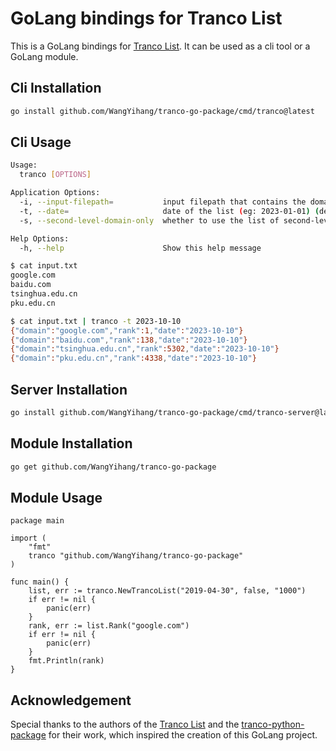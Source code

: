 # GoLang bindings for Tranco List

This is a GoLang bindings for [Tranco List](https://tranco-list.eu/). It can be used as a cli tool or a GoLang module.

## Cli Installation

```bash
go install github.com/WangYihang/tranco-go-package/cmd/tranco@latest
```

## Cli Usage

```bash
Usage:
  tranco [OPTIONS]

Application Options:
  -i, --input-filepath=           input filepath that contains the domains to be queried (default: -)
  -t, --date=                     date of the list (eg: 2023-01-01) (default: 2020-01-01)
  -s, --second-level-domain-only  whether to use the list of second-level domains (default: false)

Help Options:
  -h, --help                      Show this help message
```

```bash
$ cat input.txt                                                    
google.com
baidu.com
tsinghua.edu.cn
pku.edu.cn

$ cat input.txt | tranco -t 2023-10-10
{"domain":"google.com","rank":1,"date":"2023-10-10"}
{"domain":"baidu.com","rank":138,"date":"2023-10-10"}
{"domain":"tsinghua.edu.cn","rank":5302,"date":"2023-10-10"}
{"domain":"pku.edu.cn","rank":4338,"date":"2023-10-10"}
```

## Server Installation

```bash
go install github.com/WangYihang/tranco-go-package/cmd/tranco-server@latest
```

## Module Installation

```bash
go get github.com/WangYihang/tranco-go-package
```

## Module Usage

```golang
package main

import (
	"fmt"
	tranco "github.com/WangYihang/tranco-go-package"
)

func main() {
	list, err := tranco.NewTrancoList("2019-04-30", false, "1000")
	if err != nil {
		panic(err)
	}
	rank, err := list.Rank("google.com")
	if err != nil {
		panic(err)
	}
	fmt.Println(rank)
}
```

## Acknowledgement

Special thanks to the authors of the [Tranco List](https://tranco-list.eu/) and the [tranco-python-package](https://github.com/DistriNet/tranco-python-package) for their work, which inspired the creation of this GoLang project.

